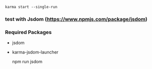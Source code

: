
    karma start --single-run
    
### test with Jsdom (https://www.npmjs.com/package/jsdom)
### Required Packages
- jsdom
- karma-jsdom-launcher

    npm run jsdom